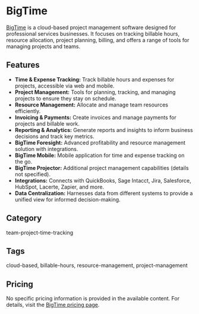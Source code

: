 # BigTime

[BigTime](https://www.bigtime.net/) is a cloud-based project management software designed for professional services businesses. It focuses on tracking billable hours, resource allocation, project planning, billing, and offers a range of tools for managing projects and teams.

## Features
- **Time & Expense Tracking:** Track billable hours and expenses for projects, accessible via web and mobile.
- **Project Management:** Tools for planning, tracking, and managing projects to ensure they stay on schedule.
- **Resource Management:** Allocate and manage team resources efficiently.
- **Invoicing & Payments:** Create invoices and manage payments for projects and billable work.
- **Reporting & Analytics:** Generate reports and insights to inform business decisions and track key metrics.
- **BigTime Foresight:** Advanced profitability and resource management solution with integrations.
- **BigTime Mobile:** Mobile application for time and expense tracking on the go.
- **BigTime Projector:** Additional project management capabilities (details not specified).
- **Integrations:** Connects with QuickBooks, Sage Intacct, Jira, Salesforce, HubSpot, Lacerte, Zapier, and more.
- **Data Centralization:** Harnesses data from different systems to provide a unified view for informed decision-making.

## Category
team-project-time-tracking

## Tags
cloud-based, billable-hours, resource-management, project-management

## Pricing
No specific pricing information is provided in the available content. For details, visit the [BigTime pricing page](https://www.bigtime.net/).
